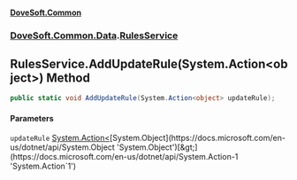 #### [DoveSoft.Common](./index.md 'index')
### [DoveSoft.Common.Data](./DoveSoft-Common-Data.md 'DoveSoft.Common.Data').[RulesService](./DoveSoft-Common-Data-RulesService.md 'DoveSoft.Common.Data.RulesService')
## RulesService.AddUpdateRule(System.Action&lt;object&gt;) Method
  
```csharp
public static void AddUpdateRule(System.Action<object> updateRule);
```
#### Parameters
<a name='DoveSoft-Common-Data-RulesService-AddUpdateRule(System-Action-object-)-updateRule'></a>
`updateRule` [System.Action&lt;](https://docs.microsoft.com/en-us/dotnet/api/System.Action-1 'System.Action`1')[System.Object](https://docs.microsoft.com/en-us/dotnet/api/System.Object 'System.Object')[&gt;](https://docs.microsoft.com/en-us/dotnet/api/System.Action-1 'System.Action`1')  
  
  
